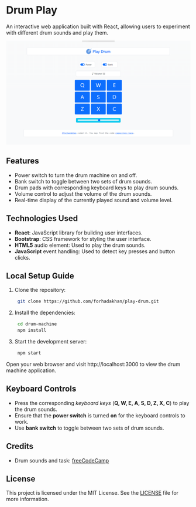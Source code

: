 # Drum Play

An interactive web application built with React, allowing users to experiment with different drum sounds and play them. 


![Screenshot](./src/assets/play_drum.png)


## Features

- Power switch to turn the drum machine on and off.
- Bank switch to toggle between two sets of drum sounds.
- Drum pads with corresponding keyboard keys to play drum sounds.
- Volume control to adjust the volume of the drum sounds.
- Real-time display of the currently played sound and volume level.


## Technologies Used

- **React**: JavaScript library for building user interfaces.
- **Bootstrap**: CSS framework for styling the user interface.
- **HTML5** audio element: Used to play the drum sounds.
- **JavaScript** event handling: Used to detect key presses and button clicks.


## Local Setup Guide

1. Clone the repository:

   ```bash
    git clone https://github.com/forhadakhan/play-drum.git
   ```
2. Install the dependencies: 
   ```bash
    cd drum-machine
    npm install
   ```
3. Start the development server: 
   ```bash
    npm start
   ```
Open your web browser and visit http://localhost:3000 to view the drum machine application. 


## Keyboard Controls
- Press the corresponding _keyboard keys_ (**Q, W, E, A, S, D, Z, X, C**) to play the drum sounds.
- Ensure that the **power switch** is turned **on** for the keyboard controls to work. 
- Use **bank switch** to toggle between two sets of drum sounds.


## Credits
- Drum sounds and task: [freeCodeCamp](https://www.freecodecamp.org/) 


## License
This project is licensed under the MIT License. See the [LICENSE](./LICENSE.txt) file for more information. 